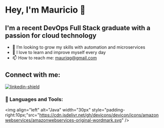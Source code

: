 # Hey, I'm Mauricio 👋 
## I'm a recent DevOps Full Stack graduate with a passion for cloud technology

- 🔭 I’m looking to grow my skills with automation and microservices
- 🌱 I love to learn and improve myself every day 
- 📫 How to reach me: mauriqg@gmail.com
## Connect with me:
[![linkedin-shield]][linkedin]

### 🧰 Languages and Tools:
<img align="left" alt="Java" width="30px" style="padding-right:10px;"src="https://cdn.jsdelivr.net/gh/devicons/devicon/icons/amazonwebservices/amazonwebservices-original-wordmark.svg" />         

<br />

<!-- Links -->
[linkedin]: https://www.linkedin.com/in/mauricio-quevedo-devops/
[linkedin-shield]: https://img.shields.io/badge/-linkedin-0078B6?logo=linkedin&logoColor=white&style=for-the-badge